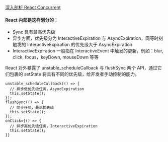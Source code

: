 <a href="https://zhuanlan.zhihu.com/p/60307571">深入剖析 React Concurrent</a>

#### React 内部是这样划分的：

<ul>
  <li>Sync 具有最高优先级</li>
  <li>异步方面，优先级分为 InteractiveExpiration 与 AsyncExpiration，同等时刻触发的 InteractiveExpiration 的优先级大于 AsyncExpiration</li>
  <li>InteractiveExpiration 一般指在 InteractiveEvent 中触发的更新，例如：blur, click, focus，keyDown, mouseDown 等等</li>
</ul>

React 对外暴露了 unstable_scheduleCallback 与 flushSync 两个 API，通过它们包裹的 setState 将具有不同的优先级，给开发者手动控制的能力。

```
unstable_scheduleCallback(() => {
  // 异步低优先级任务，AsyncExpiration
  this.setState();
});
flushSync(() => {
  // 同步任务，最高优先级
  this.setState();
});
onClick={() => {
  // 异步高优先级任务，InteractiveExpiration
  this.setState();
}}
```
